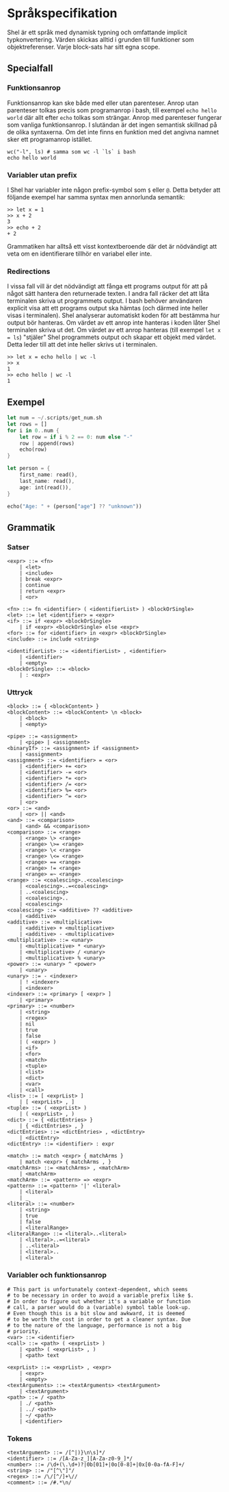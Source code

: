 # Språkspecifikation

Shel är ett språk med dynamisk typning och omfattande implicit
typkonvertering. Värden skickas alltid i grunden till funktioner
som objektreferenser. Varje block-sats har sitt egna scope.

## Specialfall
### Funktionsanrop
Funktionsanrop kan ske både med eller utan parenteser. Anrop
utan parenteser tolkas precis som programanrop i bash, till exempel
`echo hello world` där allt efter `echo` tolkas som strängar.
Anrop med parenteser fungerar som vanliga funktionsanrop. I
slutändan är det ingen semantisk skillnad på de olika
syntaxerna. Om det inte finns en funktion med det angivna
namnet sker ett programanrop istället.

```shell
wc("-l", ls) # samma som wc -l `ls` i bash
echo hello world
```

### Variabler utan prefix
I Shel har variabler inte någon prefix-symbol som `$`
eller `@`. Detta betyder att följande exempel
har samma syntax men annorlunda semantik:

```shell
>> let x = 1
>> x + 2
3
>> echo + 2
+ 2
```

Grammatiken har alltså ett visst kontextberoende där
det är nödvändigt att veta om en identifierare tillhör
en variabel eller inte.

### Redirections
I vissa fall vill är det nödvändigt att fånga ett programs
output för att på något sätt hantera den returnerade texten.
I andra fall räcker det att låta terminalen skriva ut programmets
output. I bash behöver användaren explicit visa att
ett programs output ska hämtas (och därmed inte heller
visas i terminalen). Shel analyserar automatiskt koden
för att bestämma hur output bör hanteras. Om värdet
av ett anrop inte hanteras i koden låter Shel terminalen
skriva ut det. Om värdet av ett anrop hanteras (till
exempel `let x = ls`) "stjäler" Shel programmets
output och skapar ett objekt med värdet. Detta leder
till att det inte heller skrivs ut i terminalen.

```shell
>> let x = echo hello | wc -l
>> x
1
>> echo hello | wc -l
1
```

## Exempel
```rust
let num = ~/.scripts/get_num.sh
let rows = []
for i in 0..num {
    let row = if i % 2 == 0: num else "-"
    row | append(rows)
    echo(row)
}

let person = {
    first_name: read(),
    last_name: read(),
    age: int(read()),
}

echo("Age: " + (person["age"] ?? "unknown"))
```

## Grammatik
### Satser
```bnf
<expr> ::= <fn>
    | <let>
    | <include>
    | break <expr>
    | continue
    | return <expr>
    | <or>

<fn> ::= fn <identifier> ( <identifierList> ) <blockOrSingle>
<let> ::= let <identifier> = <expr>
<if> ::= if <expr> <blockOrSingle>
    | if <expr> <blockOrSingle> else <expr>
<for> ::= for <identifier> in <expr> <blockOrSingle>
<include> ::= include <string>

<identifierList> ::= <identifierList> , <identifier>
    | <identifier>
    | <empty>
<blockOrSingle> ::= <block>
    | : <expr>
```
### Uttryck
```bnf
<block> ::= { <blockContent> }
<blockContent> ::= <blockContent> \n <block>
    | <block>
    | <empty>

<pipe> ::= <assignment>
    | <pipe> | <assignment>
<binaryIf> ::= <assignment> if <assignment>
    | <assignment>
<assignment> ::= <identifier> = <or>
    | <identifier> += <or>
    | <identifier> -= <or>
    | <identifier> *= <or>
    | <identifier> /= <or>
    | <identifier> %= <or>
    | <identifier> ^= <or>
    | <or>
<or> ::= <and>
    | <or> || <and>
<and> ::= <comparison>
    | <and> && <comparison>
<comparison> ::= <range>
    | <range> \> <range>
    | <range> \>= <range>
    | <range> \< <range>
    | <range> \<= <range>
    | <range> == <range>
    | <range> != <range>
    | <range> =~ <range>
<range> ::= <coalescing>..<coalescing>
    | <coalescing>..=<coalescing>
    | ..<coalescing>
    | <coalescing>..
    | <coalescing>
<coalescing> ::= <additive> ?? <additive>
    | <additive>
<additive> ::= <multiplicative>
    | <additive> + <multiplicative>
    | <additive> - <multiplicative>
<multiplicative> ::= <unary>
    | <multiplicative> * <unary>
    | <multiplicative> / <unary>
    | <multiplicative> % <unary>
<power> ::= <unary> ^ <power>
    | <unary>
<unary> ::= - <indexer>
    | ! <indexer>
    | <indexer>
<indexer> ::= <primary> [ <expr> ]
    | <primary>
<primary> ::= <number>
    | <string>
    | <regex>
    | nil
    | true
    | false
    | ( <expr> )
    | <if>
    | <for>
    | <match>
    | <tuple>
    | <list>
    | <dict>
    | <var>
    | <call>
<list> ::= [ <exprList> ]
    | [ <exprList> , ]
<tuple> ::= ( <exprList> )
    | ( <exprList> , )
<dict> ::= { <dictEntries> }
    | { <dictEntries> , }
<dictEntries> ::= <dictEntries> , <dictEntry>
    | <dictEntry>
<dictEntry> ::= <identifier> : expr

<match> ::= match <expr> { matchArms }
    | match <expr> { matchArms , }
<matchArms> ::= <matchArms> , <matchArm>
    | <matchArm>
<matchArm> ::= <pattern> => <expr>
<pattern> ::= <pattern> '|' <literal>
    | <literal>
    | _
<literal> ::= <number>
    | <string>
    | true
    | false
    | <literalRange>
<literalRange> ::= <literal>..<literal>
    | <literal>..=<literal>
    | ..<literal>
    | <literal>..
    | <literal>
```

### Variabler och funktionsanrop
```bnf
# This part is unfortunately context-dependent, which seems
# to be necessary in order to avoid a variable prefix like $.
# In order to figure out whether it's a variable or function
# call, a parser would do a (variable) symbol table look-up.
# Even though this is a bit slow and awkward, it is deemed
# to be worth the cost in order to get a cleaner syntax. Due
# to the nature of the language, performance is not a big
# priority.
<var> ::= <identifier>
<call> ::= <path> ( <exprList> )
    | <path> ( <exprList> , )
    | <path> text

<exprList> ::= <exprList> , <expr>
    | <expr>
    | <empty>
<textArguments> ::= <textArguments> <textArgument>
    | <textArgument>
<path> ::= / <path>
    | ./ <path>
    | ../ <path>
    | ~/ <path>
    | <identifier>
```

### Tokens
```bnf
<textArgument> ::= /[^|)}\n\s]*/
<identifier> ::= /[A-Za-z_][A-Za-z0-9_]*/
<number> ::= /\d+(\.\d+)?|0b[01]+|0o[0-8]+|0x[0-0a-fA-F]+/
<string> ::= /"[^\"]"/
<regex> ::= /\/[^/]+\//
<comment> ::= /#.*\n/
```